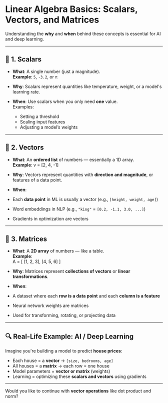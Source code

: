# Linear Algebra Basics: Scalars, Vectors, and Matrices

Understanding the **why** and **when** behind these concepts is essential for AI and deep learning.

---

## 🔹 1. Scalars

- **What**: A single number (just a magnitude).  
  **Example**: `5`, `-3.2`, or `π`

- **Why**: Scalars represent quantities like temperature, weight, or a model's learning rate.

- **When**: Use scalars when you only need **one** value.  
  Examples:
  - Setting a threshold
  - Scaling input features
  - Adjusting a model’s weights

---

## 🔹 2. Vectors

- **What**: An **ordered list** of numbers — essentially a 1D array.  
  **Example**:
  v = [2, 4, -1]


- **Why**: Vectors represent quantities with **direction and magnitude**, or features of a data point.

- **When**:
- Each **data point** in ML is usually a vector (e.g., `[height, weight, age]`)
- Word embeddings in NLP (e.g., `"king"` = `[0.2, -1.1, 3.0, ...]`)
- Gradients in optimization are vectors

---

## 🔹 3. Matrices

- **What**: A **2D array** of numbers — like a table.  
**Example**:  
A = [
[1, 2, 3],
[4, 5, 6]
]

- **Why**: Matrices represent **collections of vectors** or **linear transformations**.

- **When**:
- A dataset where each **row is a data point** and each **column is a feature**
- Neural network weights are matrices
- Used for transforming, rotating, or projecting data

---

## 🔍 Real-Life Example: AI / Deep Learning

Imagine you're building a model to predict **house prices**:

- Each house = a **vector** → `[size, bedrooms, age]`
- All houses = a **matrix** → each row = one house
- Model parameters = **vector or matrix** (weights)
- Learning = optimizing these **scalars and vectors** using gradients

---

Would you like to continue with **vector operations** like dot product and norm?
  
